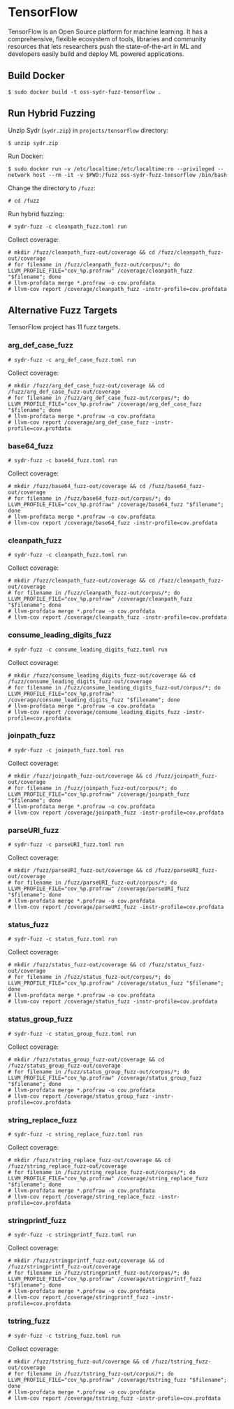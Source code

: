 # TensorFlow

TensorFlow is an Open Source platform for machine learning. It has a comprehensive, flexible ecosystem of tools, libraries and community resources that lets researchers push the state-of-the-art in ML and developers easily build and deploy ML powered applications.

## Build Docker

    $ sudo docker build -t oss-sydr-fuzz-tensorflow .

## Run Hybrid Fuzzing

Unzip Sydr (`sydr.zip`) in `projects/tensorflow` directory:

    $ unzip sydr.zip

Run Docker:

    $ sudo docker run -v /etc/localtime:/etc/localtime:ro --privileged --network host --rm -it -v $PWD:/fuzz oss-sydr-fuzz-tensorflow /bin/bash

Change the directory to `/fuzz`:

    # cd /fuzz

Run hybrid fuzzing:

    # sydr-fuzz -c cleanpath_fuzz.toml run

Collect coverage:

    # mkdir /fuzz/cleanpath_fuzz-out/coverage && cd /fuzz/cleanpath_fuzz-out/coverage
    # for filename in /fuzz/cleanpath_fuzz-out/corpus/*; do LLVM_PROFILE_FILE="cov_%p.profraw" /coverage/cleanpath_fuzz "$filename"; done
    # llvm-profdata merge *.profraw -o cov.profdata
    # llvm-cov report /coverage/cleanpath_fuzz -instr-profile=cov.profdata

## Alternative Fuzz Targets

TensorFlow project has 11 fuzz targets.

### arg_def_case_fuzz

    # sydr-fuzz -c arg_def_case_fuzz.toml run

Collect coverage:

    # mkdir /fuzz/arg_def_case_fuzz-out/coverage && cd /fuzz/arg_def_case_fuzz-out/coverage
    # for filename in /fuzz/arg_def_case_fuzz-out/corpus/*; do LLVM_PROFILE_FILE="cov_%p.profraw" /coverage/arg_def_case_fuzz "$filename"; done
    # llvm-profdata merge *.profraw -o cov.profdata
    # llvm-cov report /coverage/arg_def_case_fuzz -instr-profile=cov.profdata

### base64_fuzz

    # sydr-fuzz -c base64_fuzz.toml run

Collect coverage:

    # mkdir /fuzz/base64_fuzz-out/coverage && cd /fuzz/base64_fuzz-out/coverage
    # for filename in /fuzz/base64_fuzz-out/corpus/*; do LLVM_PROFILE_FILE="cov_%p.profraw" /coverage/base64_fuzz "$filename"; done
    # llvm-profdata merge *.profraw -o cov.profdata
    # llvm-cov report /coverage/base64_fuzz -instr-profile=cov.profdata

### cleanpath_fuzz

    # sydr-fuzz -c cleanpath_fuzz.toml run

Collect coverage:

    # mkdir /fuzz/cleanpath_fuzz-out/coverage && cd /fuzz/cleanpath_fuzz-out/coverage
    # for filename in /fuzz/cleanpath_fuzz-out/corpus/*; do LLVM_PROFILE_FILE="cov_%p.profraw" /coverage/cleanpath_fuzz "$filename"; done
    # llvm-profdata merge *.profraw -o cov.profdata
    # llvm-cov report /coverage/cleanpath_fuzz -instr-profile=cov.profdata

### consume_leading_digits_fuzz

    # sydr-fuzz -c consume_leading_digits_fuzz.toml run

Collect coverage:

    # mkdir /fuzz/consume_leading_digits_fuzz-out/coverage && cd /fuzz/consume_leading_digits_fuzz-out/coverage
    # for filename in /fuzz/consume_leading_digits_fuzz-out/corpus/*; do LLVM_PROFILE_FILE="cov_%p.profraw" /coverage/consume_leading_digits_fuzz "$filename"; done
    # llvm-profdata merge *.profraw -o cov.profdata
    # llvm-cov report /coverage/consume_leading_digits_fuzz -instr-profile=cov.profdata

### joinpath_fuzz

    # sydr-fuzz -c joinpath_fuzz.toml run

Collect coverage:

    # mkdir /fuzz/joinpath_fuzz-out/coverage && cd /fuzz/joinpath_fuzz-out/coverage
    # for filename in /fuzz/joinpath_fuzz-out/corpus/*; do LLVM_PROFILE_FILE="cov_%p.profraw" /coverage/joinpath_fuzz "$filename"; done
    # llvm-profdata merge *.profraw -o cov.profdata
    # llvm-cov report /coverage/joinpath_fuzz -instr-profile=cov.profdata

### parseURI_fuzz

    # sydr-fuzz -c parseURI_fuzz.toml run

Collect coverage:

    # mkdir /fuzz/parseURI_fuzz-out/coverage && cd /fuzz/parseURI_fuzz-out/coverage
    # for filename in /fuzz/parseURI_fuzz-out/corpus/*; do LLVM_PROFILE_FILE="cov_%p.profraw" /coverage/parseURI_fuzz "$filename"; done
    # llvm-profdata merge *.profraw -o cov.profdata
    # llvm-cov report /coverage/parseURI_fuzz -instr-profile=cov.profdata

### status_fuzz

    # sydr-fuzz -c status_fuzz.toml run

Collect coverage:

    # mkdir /fuzz/status_fuzz-out/coverage && cd /fuzz/status_fuzz-out/coverage
    # for filename in /fuzz/status_fuzz-out/corpus/*; do LLVM_PROFILE_FILE="cov_%p.profraw" /coverage/status_fuzz "$filename"; done
    # llvm-profdata merge *.profraw -o cov.profdata
    # llvm-cov report /coverage/status_fuzz -instr-profile=cov.profdata

### status_group_fuzz

    # sydr-fuzz -c status_group_fuzz.toml run

Collect coverage:

    # mkdir /fuzz/status_group_fuzz-out/coverage && cd /fuzz/status_group_fuzz-out/coverage
    # for filename in /fuzz/status_group_fuzz-out/corpus/*; do LLVM_PROFILE_FILE="cov_%p.profraw" /coverage/status_group_fuzz "$filename"; done
    # llvm-profdata merge *.profraw -o cov.profdata
    # llvm-cov report /coverage/status_group_fuzz -instr-profile=cov.profdata

### string_replace_fuzz

    # sydr-fuzz -c string_replace_fuzz.toml run

Collect coverage:

    # mkdir /fuzz/string_replace_fuzz-out/coverage && cd /fuzz/string_replace_fuzz-out/coverage
    # for filename in /fuzz/string_replace_fuzz-out/corpus/*; do LLVM_PROFILE_FILE="cov_%p.profraw" /coverage/string_replace_fuzz "$filename"; done
    # llvm-profdata merge *.profraw -o cov.profdata
    # llvm-cov report /coverage/string_replace_fuzz -instr-profile=cov.profdata

### stringprintf_fuzz

    # sydr-fuzz -c stringprintf_fuzz.toml run

Collect coverage:

    # mkdir /fuzz/stringprintf_fuzz-out/coverage && cd /fuzz/stringprintf_fuzz-out/coverage
    # for filename in /fuzz/stringprintf_fuzz-out/corpus/*; do LLVM_PROFILE_FILE="cov_%p.profraw" /coverage/stringprintf_fuzz "$filename"; done
    # llvm-profdata merge *.profraw -o cov.profdata
    # llvm-cov report /coverage/stringprintf_fuzz -instr-profile=cov.profdata

### tstring_fuzz

    # sydr-fuzz -c tstring_fuzz.toml run

Collect coverage:

    # mkdir /fuzz/tstring_fuzz-out/coverage && cd /fuzz/tstring_fuzz-out/coverage
    # for filename in /fuzz/tstring_fuzz-out/corpus/*; do LLVM_PROFILE_FILE="cov_%p.profraw" /coverage/tstring_fuzz "$filename"; done
    # llvm-profdata merge *.profraw -o cov.profdata
    # llvm-cov report /coverage/tstring_fuzz -instr-profile=cov.profdata
